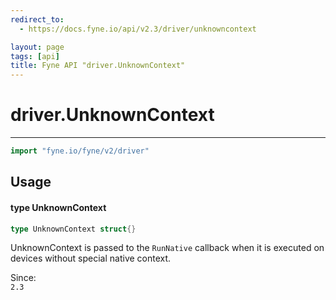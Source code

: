 ```yaml
---
redirect_to:
  - https://docs.fyne.io/api/v2.3/driver/unknowncontext

layout: page
tags: [api]
title: Fyne API "driver.UnknownContext"
---
```



# driver.UnknownContext
---
```go
import "fyne.io/fyne/v2/driver"
```

## Usage

#### type UnknownContext

```go
type UnknownContext struct{}
```

UnknownContext is passed to the `RunNative` callback when it is executed on devices without special native context.


<div class="since">Since: <code>
2.3</code></div>
